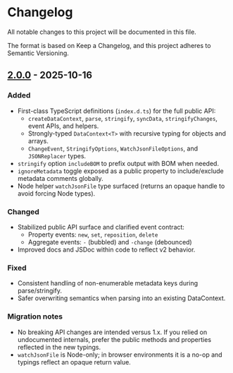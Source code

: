 # Changelog

All notable changes to this project will be documented in this file.

The format is based on Keep a Changelog, and this project adheres to Semantic Versioning.

## [2.0.0] - 2025-10-16
### Added
- First-class TypeScript definitions (`index.d.ts`) for the full public API:
  - `createDataContext`, `parse`, `stringify`, `syncData`, `stringifyChanges`, event APIs, and helpers.
  - Strongly-typed `DataContext<T>` with recursive typing for objects and arrays.
  - `ChangeEvent`, `StringifyOptions`, `WatchJsonFileOptions`, and `JSONReplacer` types.
- `stringify` option `includeBOM` to prefix output with BOM when needed.
- `ignoreMetadata` toggle exposed as a public property to include/exclude metadata comments globally.
- Node helper `watchJsonFile` type surfaced (returns an opaque handle to avoid forcing Node types).

### Changed
- Stabilized public API surface and clarified event contract:
  - Property events: `new`, `set`, `reposition`, `delete`
  - Aggregate events: `-` (bubbled) and `-change` (debounced)
- Improved docs and JSDoc within code to reflect v2 behavior.

### Fixed
- Consistent handling of non-enumerable metadata keys during parse/stringify.
- Safer overwriting semantics when parsing into an existing DataContext.

### Migration notes
- No breaking API changes are intended versus 1.x. If you relied on undocumented internals, prefer the public methods and properties reflected in the new typings.
- `watchJsonFile` is Node-only; in browser environments it is a no-op and typings reflect an opaque return value.

[2.0.0]: https://github.com/your-repo/data-context/releases/tag/v2.0.0